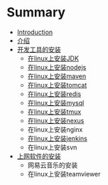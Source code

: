 # Summary

* [Introduction](README.md)
* [介绍](introduce.md)
* [开发工具的安装](install-development-tools.md)
   * [在linux上安装JDK](install-jdk-on-linux.md)
   * [在linux上安装nodejs](install-nodejs-on-linux.md)
   * [在linux上安装maven](install_maven_on_linux.md)
   * [在linux上安装tomcat](install_tomcat_on_linux.md)
   * [在linux上安装redis](install_redis_on_linux.md)
   * [在linux上安装mysql](install_mysql_on_linux.md)
   * [在linux上安装tmux](install_tmux_on_linux.md)
   * [在linux上安装nexus](install_nexus_on_linux.md)
   * 在linux上安装nginx
   * [在linux上安装jenkins](install_jenkins_on_linux.md)
   * 在linux上安装svn
* [上网软件的安装](install-internet-tools.md)
   * 网易云音乐的安装
   * 在linux上安装teamviewer

